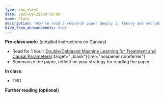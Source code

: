 ```yaml
---
type: raw_event
date: 2025-09-22T09:30:00
name: Class
description: 'How to read a research paper deeply 1: theory and methods'
hide_from_announcments: true
---
```


**Pre-class work:** (detailed instructions on Canvas)

* Read for 1 hour: [Double/Debiased Machine Learning for Treatment and Causal Parameters](https://arxiv.org/abs/1608.00060){:target="_blank"}{:rel="noopener noreferrer"}
* Summarize the paper, reflect on your strategy for reading the paper


**In class:**
* TBD



**Further reading (optional)**

